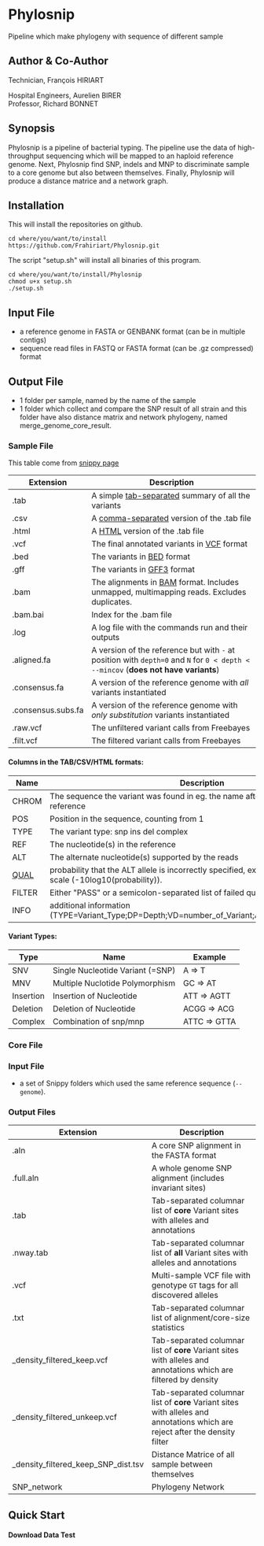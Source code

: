 # Phylosnip
Pipeline which make phylogeny with sequence of different sample

## Author & Co-Author
Technician, François HIRIART  
  
Hospital Engineers, Aurelien BIRER  
Professor, Richard BONNET

## Synopsis
Phylosnip is a pipeline of bacterial typing. The pipeline use the data of high-throughput sequencing which will be mapped to an haploid reference genome. Next, Phylosnip find SNP, indels and MNP to discriminate sample to a core genome but also between themselves. Finally, Phylosnip will produce a distance matrice and a network graph.

## Installation
This will install the repositories on github.
```
cd where/you/want/to/install
https://github.com/Frahiriart/Phylosnip.git
```
The script "setup.sh" will install all binaries of this program.
```
cd where/you/want/to/install/Phylosnip
chmod u+x setup.sh
./setup.sh
```
## Input File
* a reference genome in FASTA or GENBANK format (can be in multiple contigs)
* sequence read files in FASTQ or FASTA format (can be .gz compressed) format

## Output File
* 1 folder per sample, named by the name of the sample
* 1 folder which collect and compare the SNP result of all strain and this folder have also distance matrix and network phylogeny, named merge_genome_core_result.

### Sample File
This table come from [snippy page](https://github.com/tseemann/snippy)

Extension | Description
----------|--------------
.tab | A simple [tab-separated](http://en.wikipedia.org/wiki/Tab-separated_values) summary of all the variants
.csv | A [comma-separated](http://en.wikipedia.org/wiki/Comma-separated_values) version of the .tab file
.html | A [HTML](http://en.wikipedia.org/wiki/HTML) version of the .tab file
.vcf | The final annotated variants in [VCF](http://en.wikipedia.org/wiki/Variant_Call_Format) format
.bed | The variants in [BED](http://genome.ucsc.edu/FAQ/FAQformat.html#format1) format
.gff | The variants in [GFF3](http://www.sequenceontology.org/gff3.shtml) format
.bam | The alignments in [BAM](http://en.wikipedia.org/wiki/SAMtools) format. Includes unmapped, multimapping reads. Excludes duplicates.
.bam.bai | Index for the .bam file
.log | A log file with the commands run and their outputs
.aligned.fa | A version of the reference but with `-` at position with `depth=0` and `N` for `0 < depth < --mincov` (**does not have variants**)
.consensus.fa | A version of the reference genome with *all* variants instantiated
.consensus.subs.fa | A version of the reference genome with *only substitution* variants instantiated
.raw.vcf | The unfiltered variant calls from Freebayes
.filt.vcf | The filtered variant calls from Freebayes

#### Columns in the TAB/CSV/HTML formats:

Name | Description
-----|------------
CHROM | The sequence the variant was found in eg. the name after the ```>``` in the FASTA reference
POS | Position in the sequence, counting from 1
TYPE | The variant type: snp ins del complex
REF | The nucleotide(s) in the reference
ALT | The alternate nucleotide(s) supported by the reads
[QUAL](https://en.wikipedia.org/wiki/Phred_quality_score) | probability that the ALT allele is incorrectly specified, expressed on the the phred scale (-10log10(probability)).
FILTER | Either "PASS" or a semicolon-separated list of failed quality control filters.
INFO | additional information (TYPE=Variant_Type;DP=Depth;VD=number_of_Variant;AF=Frequence_of_Variant).

#### Variant Types:

Type | Name | Example
-----|------|-------------
SNV  | Single Nucleotide Variant (=SNP) |  A => T
MNV | Multiple Nuclotide Polymorphism |GC => AT
Insertion  | Insertion of Nucleotide | ATT => AGTT
Deletion  | Deletion of Nucleotide | ACGG => ACG
Complex | Combination of snp/mnp | ATTC => GTTA

###  Core File

### Input File
* a set of Snippy folders which used the same reference sequence (`--genome`).

### Output Files

Extension | Description
----------|--------------
.aln | A core SNP alignment in the FASTA format
.full.aln | A whole genome SNP alignment (includes invariant sites)
.tab | Tab-separated columnar list of **core** Variant sites with alleles and annotations
.nway.tab | Tab-separated columnar list of **all** Variant sites with alleles and annotations
.vcf | Multi-sample VCF file with genotype `GT` tags for all discovered alleles
.txt | Tab-separated columnar list of alignment/core-size statistics
_density_filtered_keep.vcf | Tab-separated columnar list of **core** Variant sites with alleles and annotations which are filtered by density
_density_filtered_unkeep.vcf | Tab-separated columnar list of **core** Variant sites with alleles and annotations which are reject after the density filter
_density_filtered_keep_SNP_dist.tsv | Distance Matrice of all sample between themselves
SNP_network | Phylogeny Network

## Quick Start

#### Download Data Test


